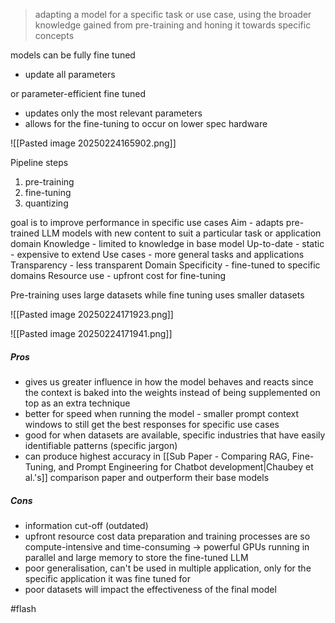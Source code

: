 > adapting a model for a specific task or use case, using the broader knowledge gained from pre-training and honing it towards specific concepts

models can be fully fine tuned 
- update all parameters 

or parameter-efficient fine tuned
- updates only the most relevant parameters
- allows for the fine-tuning to occur on lower spec hardware


![[Pasted image 20250224165902.png]]

Pipeline steps 

1. pre-training
2. fine-tuning
3. quantizing 

goal is to improve performance in specific use cases 
Aim - adapts pre-trained LLM models with new content to suit a particular task or application domain
Knowledge - limited to knowledge in base model
Up-to-date - static - expensive to extend
Use cases - more general tasks and applications 
Transparency - less transparent
Domain Specificity - fine-tuned to specific domains 
Resource use - upfront cost for fine-tuning 

Pre-training uses large datasets while fine tuning uses smaller datasets

![[Pasted image 20250224171923.png]]


![[Pasted image 20250224171941.png]]

##### Pros
- gives us greater influence in how the model behaves and reacts since the context is baked into the weights instead of being supplemented on top as an extra technique
- better for speed when running the model - smaller prompt context windows to still get the best responses for specific use cases 
- good for when datasets are available, specific industries that have easily identifiable patterns (specific jargon) 
- can produce highest accuracy in [[Sub Paper - Comparing RAG, Fine-Tuning, and Prompt Engineering for Chatbot development|Chaubey et al.'s]] comparison paper and outperform their base models 

##### Cons 
- information cut-off (outdated)
- upfront resource cost data preparation and training processes are so compute-intensive and time-consuming -> powerful GPUs running in parallel and large memory to store the fine-tuned LLM
- poor generalisation, can't be used in multiple application, only for the specific application it was fine tuned for
- poor datasets will impact the effectiveness of the final model

#flash 